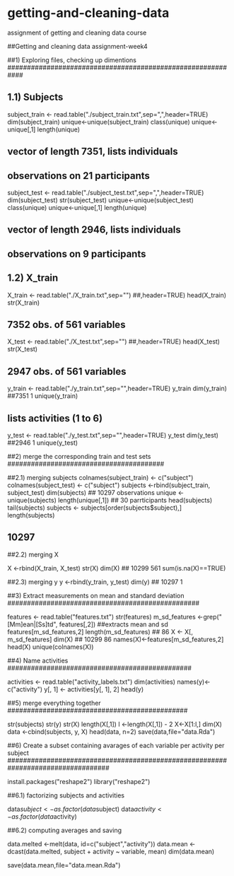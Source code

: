 # getting-and-cleaning-data
assignment of getting and cleaning data course


##Getting and cleaning data assignment-week4


##1) Exploring files, checking up dimentions ############################################################

## 1.1) Subjects
subject_train <- read.table("./subject_train.txt",sep=",",header=TRUE)
dim(subject_train) 
unique<-unique(subject_train)
class(unique)
unique<-unique[,1]
length(unique)
## vector of length 7351, lists individuals 
## observations on 21 participants
subject_test <- read.table("./subject_test.txt",sep=",",header=TRUE)
dim(subject_test) 
str(subject_test)
unique<-unique(subject_test)
class(unique)
unique<-unique[,1]
length(unique)
## vector of length 2946, lists individuals 
## observations on 9 participants

## 1.2) X_train
X_train <- read.table("./X_train.txt",sep="") ##,header=TRUE)
head(X_train)
str(X_train)
## 7352 obs. of  561 variables
X_test <- read.table("./X_test.txt",sep="") ##,header=TRUE)
head(X_test)
str(X_test)
## 2947 obs. of  561 variables


y_train <- read.table("./y_train.txt",sep="",header=TRUE)
y_train
dim(y_train) ##7351 1
unique(y_train)
## lists activities (1 to 6)
y_test <- read.table("./y_test.txt",sep="",header=TRUE)
y_test
dim(y_test) ##2946 1
unique(y_test)

##2) merge the corresponding train and test sets 
########################################

##2.1) merging subjects
colnames(subject_train) <- c("subject")
colnames(subject_test) <- c("subject")
subjects <-rbind(subject_train, subject_test)
dim(subjects) ## 10297 observations
unique <-unique(subjects) 
length(unique[,1]) ## 30 parrticipants
head(subjects)
tail(subjects)
subjects <- subjects[order(subjects$subject),]
length(subjects) 
## 10297

##2.2) merging X

X <-rbind(X_train, X_test)
str(X)
dim(X) ##  10299   561
sum(is.na(X)==TRUE)


##2.3) merging y
y <-rbind(y_train, y_test)
dim(y) ## 10297     1


##3) Extract measurements on mean and standard deviation
#################################################

features <- read.table("features.txt")
str(features)
m_sd_features <-grep("[Mm]ean|[Ss]td", features[,2]) ##extracts mean and sd
features[m_sd_features,2]
length(m_sd_features) ## 86
X <- X[, m_sd_features]
dim(X) ##  10299    86
names(X)<-features[m_sd_features,2]
head(X)
unique(colnames(X))

##4) Name activities
###############################################

activities <- read.table("activity_labels.txt")
dim(activities)
names(y)<-c("activity")
y[, 1] <- activities[y[, 1], 2]
head(y)

##5) merge everything together
##############################################

str(subjects)
str(y)
str(X)
length(X[,1])
l <-length(X[,1]) - 2
X<-X[1:l,]
dim(X)
data <-cbind(subjects, y, X)
head(data, n=2)
save(data,file="data.Rda")


##6) Create a subset containing avarages of each variable per activity per subject
##################################################################################

install.packages("reshape2")
library("reshape2")

##6.1) factorizing subjects and activities

data$subject <-as.factor(data$subject)
data$activity <-as.factor(data$activity)

##6.2) computing averages and saving

data.melted <-melt(data, id=c("subject","activity"))
data.mean <- dcast(data.melted, subject + activity ~ variable, mean)
dim(data.mean)

save(data.mean,file="data.mean.Rda")










